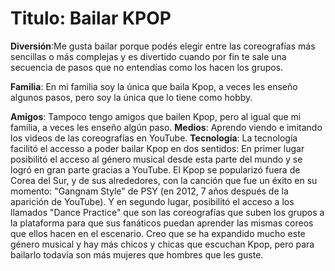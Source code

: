 # Titulo: Bailar KPOP
**Diversión**:Me gusta bailar porque podés elegir entre las coreografías más sencillas o más complejas y es divertido cuando por fin te sale una secuencia de pasos que no entendías como los hacen los grupos.

**Familia**: En mi familia soy la única que baila Kpop, a veces les enseño algunos pasos, pero soy la única que lo tiene como hobby.

**Amigos**: Tampoco tengo amigos que bailen Kpop, pero al igual que mi familia, a veces les enseño algún paso.
**Medios**: Aprendo viendo e imitando los videos de las coreografías en YouTube.
**Tecnología**: La tecnología facilitó el accesso a poder bailar Kpop en dos sentidos: 
En primer lugar posibilitó el acceso al género musical desde esta parte del mundo y se logró en gran parte gracias a YouTube. El Kpop se popularizó fuera de Corea del Sur, y de sus alrededores, con la canción que fue un éxito en su momento: "Gangnam Style" de PSY (en 2012, 7 años después de la aparición de YouTube).
Y en segundo lugar, posibilitó el acceso a los llamados "Dance Practice" que son las coreografías que suben los grupos a la plataforma para que sus fanáticos puedan aprender las mismas coreos que ellos hacen en el escenario.
Creo que se ha expandido mucho este género musical y hay más chicos y chicas que escuchan Kpop, pero para bailarlo todavía son más mujeres que hombres que les guste.
